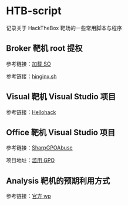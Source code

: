 # HTB-script
记录关于 HackTheBox 靶场的一些常用脚本与程序

## Broker 靶机 root 提权
参考链接：[加载 SO](https://0xdf.gitlab.io/2023/11/09/htb-broker.html#load-so-alternative) 

参考链接：[hinginx.sh](https://github.com/darrenmartyn/zimbra-hinginx/blob/main/hinginx.sh)

## Visual 靶机 Visual Studio 项目
参考链接：[Hellohack](https://0xdf.gitlab.io/2024/02/24/htb-visual.html#hello-world)

## Office 靶机 Visual Studio 项目
参考链接：[SharpGPOAbuse](https://0xdf.gitlab.io/2024/06/22/htb-office.html#gpo-abuse)

项目地址：[滥用 GPO](https://github.com/FSecureLABS/SharpGPOAbuse)

## Analysis 靶机的预期利用方式
参考链接：[官方 wp](https://app.hackthebox.com/machines/Analysis/writeups)
